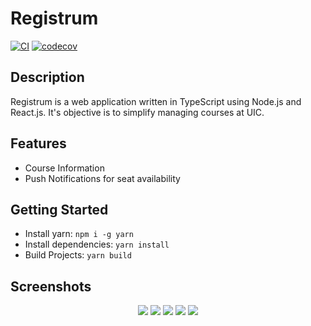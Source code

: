 # Registrum

[![CI](https://github.com/acm-uic/registrum/workflows/CI/badge.svg)](https://github.com/acm-uic/registrum/actions?query=workflow%3ACI)
[![codecov](https://codecov.io/gh/acm-uic/registrum/branch/master/graph/badge.svg?token=5aYe8JnyLU)](https://codecov.io/gh/acm-uic/registrum)

## Description

Registrum is a web application written in TypeScript using Node.js and React.js. It's objective is to simplify managing courses at UIC.

## Features

- Course Information
- Push Notifications for seat availability

## Getting Started

- Install yarn: `npm i -g yarn`
- Install dependencies: `yarn install`
- Build Projects: `yarn build`


## Screenshots

<p align="center">
  <a rel="noopener" target="_blank"><img src="https://i.imgur.com/H3psEru.png" ></a>
  <a rel="noopener" target="_blank"><img src="https://i.imgur.com/M8W3v3G.png"></a>
  <a rel="noopener" target="_blank"><img src="https://i.imgur.com/EnQVHVU.png"></a>
  <a rel="noopener" target="_blank"><img src="https://i.imgur.com/05WJq6c.png"></a>
  <a rel="noopener" target="_blank"><img src="https://i.imgur.com/wV8jfXy.png"></a>


</p>
</p>


